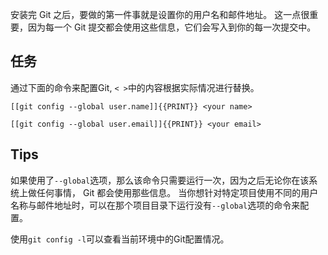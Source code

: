 安装完 Git 之后，要做的第一件事就是设置你的用户名和邮件地址。 这一点很重要，因为每一个 Git 提交都会使用这些信息，它们会写入到你的每一次提交中。

## 任务

通过下面的命令来配置Git, `< >`中的内容根据实际情况进行替换。

`[[git config --global user.name]]{{PRINT}} <your name>`

`[[git config --global user.email]]{{PRINT}} <your email>`

## Tips

如果使用了`--global`选项，那么该命令只需要运行一次，因为之后无论你在该系统上做任何事情， Git 都会使用那些信息。 当你想针对特定项目使用不同的用户名称与邮件地址时，可以在那个项目目录下运行没有`--global`选项的命令来配置。

使用`git config -l`可以查看当前环境中的Git配置情况。